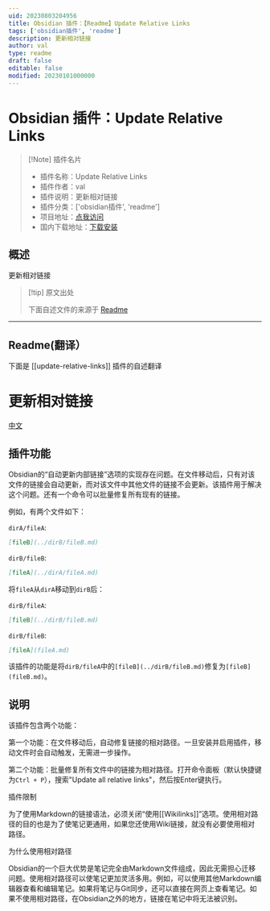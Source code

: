 ```yaml
---
uid: 20230803204956
title: Obsidian 插件：【Readme】Update Relative Links
tags: ['obsidian插件', 'readme']
description: 更新相对链接
author: val
type: readme
draft: false
editable: false
modified: 20230101000000
---
```


# Obsidian 插件：Update Relative Links

> [!Note] 插件名片
> - 插件名称：Update Relative Links
> - 插件作者：val
> - 插件说明：更新相对链接
> - 插件分类：['obsidian插件', 'readme']
> - 项目地址：[点我访问](https://github.com/val3344/obsidian-update-relative-links)
> - 国内下载地址：[下载安装](https://pkmer.cn/products/plugin/pluginMarket/?update-relative-links)

## 概述

更新相对链接



> [!tip] 原文出处
> 
>下面自述文件的来源于 [Readme](https://ghproxy.net/https://raw.githubusercontent.com/val3344/obsidian-update-relative-links/master/README.md)
> 

---

## Readme(翻译）

下面是 [[update-relative-links]] 插件的自述翻译


# 更新相对链接

[中文](./README_zh.md)

## 插件功能

Obsidian的“自动更新内部链接”选项的实现存在问题。在文件移动后，只有对该文件的链接会自动更新，而对该文件中其他文件的链接不会更新。该插件用于解决这个问题。还有一个命令可以批量修复所有现有的链接。

例如，有两个文件如下：

`dirA/fileA`:

````markdown
[fileB](../dirB/fileB.md)
````

`dirB/fileB`:

````markdown
[fileA](../dirA/fileA.md)
````

将`fileA`从`dirA`移动到`dirB`后：

`dirB/fileA`:

````markdown
[fileB](../dirB/fileB.md)
````

`dirB/fileB`:

````markdown
[fileA](fileA.md)
````

该插件的功能是将`dirB/fileA`中的`[fileB](../dirB/fileB.md)`修复为`[fileB](fileB.md)`。

## 说明

该插件包含两个功能：

第一个功能：在文件移动后，自动修复链接的相对路径。一旦安装并启用插件，移动文件时会自动触发，无需进一步操作。

第二个功能：批量修复所有文件中的链接为相对路径。打开命令面板（默认快捷键为`Ctrl + P`），搜索"Update all relative links"，然后按Enter键执行。

插件限制

为了使用Markdown的链接语法，必须关闭“使用[[Wikilinks]]”选项。使用相对路径的目的也是为了使笔记更通用，如果您还使用Wiki链接，就没有必要使用相对路径。

为什么使用相对路径

Obsidian的一个巨大优势是笔记完全由Markdown文件组成，因此无需担心迁移问题。使用相对路径可以使笔记更加灵活多用。例如，可以使用其他Markdown编辑器查看和编辑笔记。如果将笔记与Git同步，还可以直接在网页上查看笔记。如果不使用相对路径，在Obsidian之外的地方，链接在笔记中将无法被识别。



